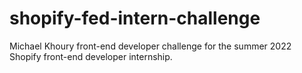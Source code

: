 # shopify-fed-intern-challenge
Michael Khoury front-end developer challenge for the summer 2022 Shopify front-end developer internship.
